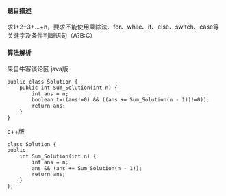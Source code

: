 #### 题目描述
求1+2+3+...+n，要求不能使用乘除法、for、while、if、else、switch、case等关键字及条件判断语句（A?B:C）
#### 算法解析
来自牛客谈论区
java版
```
public class Solution {
    public int Sum_Solution(int n) {
        int ans = n;
        boolean t=((ans!=0) && ((ans += Sum_Solution(n - 1))!=0));
        return ans;
    }
}
```
c++版
```
class Solution {
public:
    int Sum_Solution(int n) {
        int ans = n;
        ans && (ans += Sum_Solution(n - 1));
        return ans;
    }
};

```
